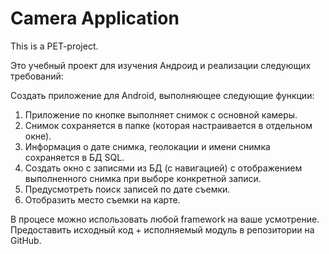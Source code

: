 # Camera Application
This is a PET-project.

Это учебный проект для изучения Андроид и реализации следующих требований:

Создать приложение для Android, выполняющее следующие функции:

1. Приложение по кнопке выполняет снимок с основной камеры.
2. Снимок сохраняется в папке (которая настраивается в отдельном окне).
3. Информация о дате снимка, геолокации и имени снимка сохраняется в БД SQL.
4. Создать окно с записями из БД (с навигацией) с отображением выполненного снимка
   при выборе конкретной записи.
5. Предусмотреть поиск записей по дате съемки.
6. Отобразить место съемки на карте.

В процесе можно использовать любой framework на ваше усмотрение.
Предоставить исходный код + исполняемый модуль в репозитории на GitHub.